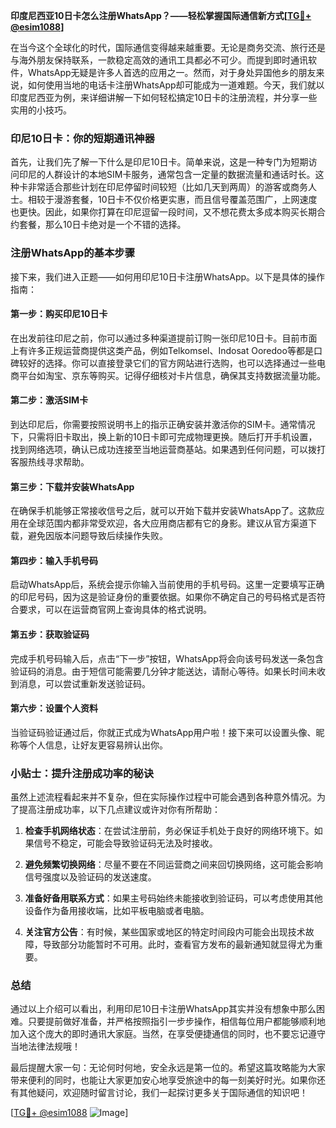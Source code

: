 **印度尼西亚10日卡怎么注册WhatsApp？——轻松掌握国际通信新方式[[TG💪+ @esim1088](https://t.me/s/esim1088)]**

在当今这个全球化的时代，国际通信变得越来越重要。无论是商务交流、旅行还是与海外朋友保持联系，一款稳定高效的通讯工具都必不可少。而提到即时通讯软件，WhatsApp无疑是许多人首选的应用之一。然而，对于身处异国他乡的朋友来说，如何使用当地的电话卡注册WhatsApp却可能成为一道难题。今天，我们就以印度尼西亚为例，来详细讲解一下如何轻松搞定10日卡的注册流程，并分享一些实用的小技巧。

### 印尼10日卡：你的短期通讯神器

首先，让我们先了解一下什么是印尼10日卡。简单来说，这是一种专门为短期访问印尼的人群设计的本地SIM卡服务，通常包含一定量的数据流量和通话时长。这种卡非常适合那些计划在印尼停留时间较短（比如几天到两周）的游客或商务人士。相较于漫游套餐，10日卡不仅价格更实惠，而且信号覆盖范围广，上网速度也更快。因此，如果你打算在印尼逗留一段时间，又不想花费太多成本购买长期合约套餐，那么10日卡绝对是一个不错的选择。

### 注册WhatsApp的基本步骤

接下来，我们进入正题——如何用印尼10日卡注册WhatsApp。以下是具体的操作指南：

#### 第一步：购买印尼10日卡
在出发前往印尼之前，你可以通过多种渠道提前订购一张印尼10日卡。目前市面上有许多正规运营商提供这类产品，例如Telkomsel、Indosat Ooredoo等都是口碑较好的选择。你可以直接登录它们的官方网站进行选购，也可以选择通过一些电商平台如淘宝、京东等购买。记得仔细核对卡片信息，确保其支持数据流量功能。

#### 第二步：激活SIM卡
到达印尼后，你需要按照说明书上的指示正确安装并激活你的SIM卡。通常情况下，只需将旧卡取出，换上新的10日卡即可完成物理更换。随后打开手机设置，找到网络选项，确认已成功连接至当地运营商基站。如果遇到任何问题，可以拨打客服热线寻求帮助。

#### 第三步：下载并安装WhatsApp
在确保手机能够正常接收信号之后，就可以开始下载并安装WhatsApp了。这款应用在全球范围内都非常受欢迎，各大应用商店都有它的身影。建议从官方渠道下载，避免因版本问题导致后续操作失败。

#### 第四步：输入手机号码
启动WhatsApp后，系统会提示你输入当前使用的手机号码。这里一定要填写正确的印尼号码，因为这是验证身份的重要依据。如果你不确定自己的号码格式是否符合要求，可以在运营商官网上查询具体的格式说明。

#### 第五步：获取验证码
完成手机号码输入后，点击“下一步”按钮，WhatsApp将会向该号码发送一条包含验证码的消息。由于短信可能需要几分钟才能送达，请耐心等待。如果长时间未收到消息，可以尝试重新发送验证码。

#### 第六步：设置个人资料
当验证码验证通过后，你就正式成为WhatsApp用户啦！接下来可以设置头像、昵称等个人信息，让好友更容易辨认出你。

### 小贴士：提升注册成功率的秘诀

虽然上述流程看起来并不复杂，但在实际操作过程中可能会遇到各种意外情况。为了提高注册成功率，以下几点建议或许对你有所帮助：

1. **检查手机网络状态**：在尝试注册前，务必保证手机处于良好的网络环境下。如果信号不稳定，可能会导致验证码无法及时接收。
   
2. **避免频繁切换网络**：尽量不要在不同运营商之间来回切换网络，这可能会影响信号强度以及验证码的发送速度。

3. **准备好备用联系方式**：如果主号码始终未能接收到验证码，可以考虑使用其他设备作为备用接收端，比如平板电脑或者电脑。

4. **关注官方公告**：有时候，某些国家或地区的特定时间段内可能会出现技术故障，导致部分功能暂时不可用。此时，查看官方发布的最新通知就显得尤为重要。

### 总结

通过以上介绍可以看出，利用印尼10日卡注册WhatsApp其实并没有想象中那么困难。只要提前做好准备，并严格按照指引一步步操作，相信每位用户都能够顺利地加入这个庞大的即时通讯大家庭。当然，在享受便捷通信的同时，也不要忘记遵守当地法律法规哦！

最后提醒大家一句：无论何时何地，安全永远是第一位的。希望这篇攻略能为大家带来便利的同时，也能让大家更加安心地享受旅途中的每一刻美好时光。如果你还有其他疑问，欢迎随时留言讨论，我们一起探讨更多关于国际通信的知识吧！

[[TG💪+ @esim1088](https://t.me/s/esim1088) ![Image](https://i.postimg.cc/4NQfJmqS/Snipaste-2025-05-13-00-14-12.png)]